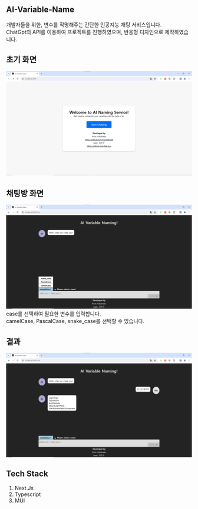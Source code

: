 ## AI-Variable-Name
개발자들을 위한, 변수를 작명해주는 간단한 인공지능 채팅 서비스입니다.
<br>
ChatGpt의 API를 이용하여 프로젝트를 진행하였으며, 반응형 디자인으로 제작하였습니다.


## 초기 화면
<img src="./public/images/KakaoTalk_20231120_234026367.png">

## 채팅방 화면
<img src="./public/images/KakaoTalk_20231120_234037307.png">
case를 선택하여 필요한 변수를 입력합니다.
<br>
camelCase, PascalCase, snake_case를 선택할 수 있습니다.

## 결과
<img src="./public/images/KakaoTalk_20231120_234103585.png">

## Tech Stack
1. Next.Js
2. Typescript
3. MUI
